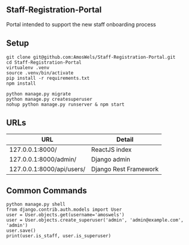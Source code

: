 ## Staff-Registration-Portal
Portal intended to support the new staff onboarding process

## Setup
```
git clone git@github.com:AmosWels/Staff-Registration-Portal.git
cd Staff-Registration-Portal
virtualenv .venv
source .venv/bin/activate
pip install -r requirements.txt
npm install

python manage.py migrate
python manage.py createsuperuser
nohup python manage.py runserver & npm start
```

## URLs
URL                       | Detail
------------------------- | ---------------------
127.0.0.1:8000/           | ReactJS index
127.0.0.1:8000/admin/     | Django admin
127.0.0.1:8000/api/users/ | Django Rest Framework


## Common Commands
```
python manage.py shell
from django.contrib.auth.models import User
user = User.objects.get(username='amoswels')
user = User.objects.create_superuser('admin', 'admin@example.com', 'admin')
user.save()
print(user.is_staff, user.is_superuser)
```

